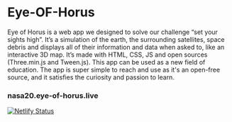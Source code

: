 # Eye-OF-Horus
Eye of Horus is a web app we designed to solve our challenge “set your sights high”. It’s a simulation of the earth, the surrounding satellites, space debris and displays all of their information and data when asked to, like an interactive 3D map. It’s made with HTML, CSS, JS and open sources (Three.min.js and Tween.js). This app can be used as a new field of education. The app is super simple to reach and use as it's an open-free source, and it satisfies the curiosity and passion to learn.
### nasa20.eye-of-horus.live
[![Netlify Status](https://api.netlify.com/api/v1/badges/a5cfe6dd-a743-4227-a685-354174c14c7b/deploy-status)](https://app.netlify.com/sites/nasa-eye-of-horus/deploys)
